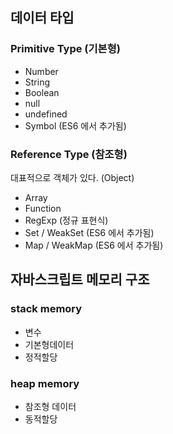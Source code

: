## 데이터 타입

### Primitive Type (기본형)

- Number
- String
- Boolean
- null
- undefined
- Symbol (ES6 에서 추가됨)

### Reference Type (참조형)

대표적으로 객체가 있다. (Object)

- Array
- Function
- RegExp (정규 표현식)
- Set / WeakSet (ES6 에서 추가됨)
- Map / WeakMap (ES6 에서 추가됨)

## 자바스크립트 메모리 구조

### stack memory

- 변수
- 기본형데이터
- 정적할당

### heap memory

- 참조형 데이터
- 동적할당